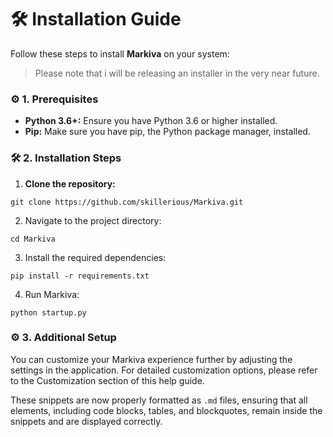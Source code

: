 # 🛠️ Installation Guide



Follow these steps to install **Markiva** on your system:

> Please note that i will be releasing an installer in the very near future.

### ⚙️ 1. Prerequisites

- **Python 3.6+:** Ensure you have Python 3.6 or higher installed.
- **Pip:** Make sure you have pip, the Python package manager, installed.

### 🛠️ 2. Installation Steps

1. **Clone the repository:**  
   
```
git clone https://github.com/skillerious/Markiva.git
```

2. Navigate to the project directory:

```
cd Markiva
```

3. Install the required dependencies:

```
pip install -r requirements.txt
```

4. Run Markiva:

```
python startup.py
```


### ⚙️ 3. Additional Setup
You can customize your Markiva experience further by adjusting the settings in the application. For detailed customization options, please refer to the Customization section of this help guide.

These snippets are now properly formatted as `.md` files, ensuring that all elements, including code blocks, tables, and blockquotes, remain inside the snippets and are displayed correctly.
